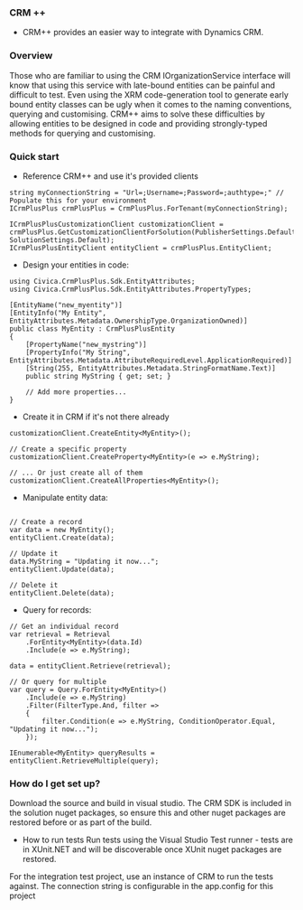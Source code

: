 ### CRM ++ ###

* CRM++ provides an easier way to integrate with Dynamics CRM. 

### Overview ###
Those who are familiar to using the CRM IOrganizationService interface will know that using this service with late-bound entities can be painful and difficult to test. Even using the XRM code-generation tool to generate early bound entity classes can be ugly when it comes to the naming conventions, querying and customising. CRM++ aims to solve these difficulties by allowing entities to be designed in code and providing strongly-typed methods for querying and customising.

### Quick start ###

* Reference CRM++ and use it's provided clients

```
string myConnectionString = "Url=;Username=;Password=;authtype=;" // Populate this for your environment
ICrmPlusPlus crmPlusPlus = CrmPlusPlus.ForTenant(myConnectionString);

ICrmPlusPlusCustomizationClient customizationClient = crmPlusPlus.GetCustomizationClientForSolution(PublisherSettings.Default, SolutionSettings.Default);
ICrmPlusPlusEntityClient entityClient = crmPlusPlus.EntityClient;
```

* Design your entities in code:  

```
using Civica.CrmPlusPlus.Sdk.EntityAttributes;
using Civica.CrmPlusPlus.Sdk.EntityAttributes.PropertyTypes;

[EntityName("new_myentity")]
[EntityInfo("My Entity", EntityAttributes.Metadata.OwnershipType.OrganizationOwned)]
public class MyEntity : CrmPlusPlusEntity
{
    [PropertyName("new_mystring")]
    [PropertyInfo("My String", EntityAttributes.Metadata.AttributeRequiredLevel.ApplicationRequired)]
    [String(255, EntityAttributes.Metadata.StringFormatName.Text)]
    public string MyString { get; set; }

    // Add more properties...
}
```

* Create it in CRM if it's not there already
```
customizationClient.CreateEntity<MyEntity>();

// Create a specific property
customizationClient.CreateProperty<MyEntity>(e => e.MyString);

// ... Or just create all of them
customizationClient.CreateAllProperties<MyEntity>();
```

* Manipulate entity data: 

```

// Create a record
var data = new MyEntity();
entityClient.Create(data);

// Update it
data.MyString = "Updating it now...";
entityClient.Update(data);

// Delete it 
entityClient.Delete(data);
```

* Query for records:

```
// Get an individual record
var retrieval = Retrieval
    .ForEntity<MyEntity>(data.Id)
    .Include(e => e.MyString);

data = entityClient.Retrieve(retrieval);

// Or query for multiple
var query = Query.ForEntity<MyEntity>()
    .Include(e => e.MyString)
    .Filter(FilterType.And, filter => 
    {
        filter.Condition(e => e.MyString, ConditionOperator.Equal, "Updating it now..."); 
    });

IEnumerable<MyEntity> queryResults = entityClient.RetrieveMultiple(query);
```

### How do I get set up? ###

Download the source and build in visual studio. The CRM SDK is included in the solution nuget packages, so ensure this and other nuget packages are restored before or as part of the build.

* How to run tests
Run tests using the Visual Studio Test runner - tests are in XUnit.NET and will be discoverable once XUnit nuget packages are restored.

For the integration test project, use an instance of CRM to run the tests against. The connection string is configurable in the app.config for this project